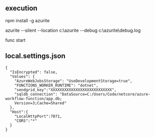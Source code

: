 ## execution

npm install -g azurite

azurite --silent --location c:\azurite --debug c:\azurite\debug.log

func start

## local.settings.json

```
{
  "IsEncrypted": false,
  "Values": {
    "AzureWebJobsStorage": "UseDevelopmentStorage=true",
    "FUNCTIONS_WORKER_RUNTIME": "dotnet",
    "sendgrid_key":"XXXXXXXXXXXXXXXXXXXXXXXXXXX",
    "sqldb_connection": "DataSource=C:/Users/Code/netcore/azure-workflow-function/app.db;
    Version=3;Cache=Shared"
  },
  "Host":{
    "LocalHttpPort":7071,
    "CORS":"*"
  }
}
```
